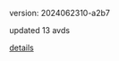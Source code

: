 version: 2024062310-a2b7

updated 13 avds

[details](https://github.com/0x74f917491bfa7ebfa379/ali_avd_db/blob/master/change_log/2024/06/23/10/a2b7.txt)
